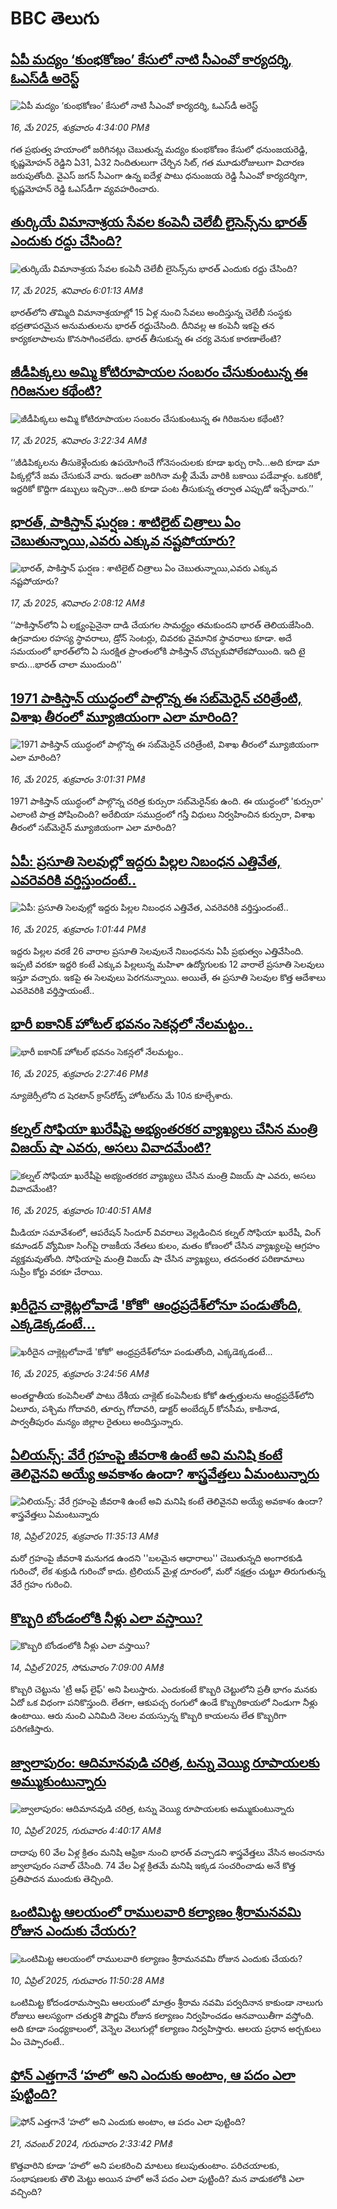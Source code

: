 # BBC తెలుగు## [ఏపీ మద్యం ‘కుంభకోణం’ కేసులో నాటి సీఎంవో కార్యదర్శి, ఓఎస్‌డీ అరెస్ట్](https://www.bbc.com/telugu/articles/c74nxljkl4lo?at_campaign=githubrss)![ఏపీ మద్యం ‘కుంభకోణం’ కేసులో నాటి సీఎంవో కార్యదర్శి, ఓఎస్‌డీ అరెస్ట్](https://ichef.bbci.co.uk/ace/standard/240/cpsprodpb/84b1/live/bd40ca30-32d8-11f0-8519-3b5a01ebe413.jpg)_16, మే 2025, శుక్రవారం 4:34:00 PMకి_గత ప్రభుత్వ హయాంలో జరిగినట్లు చెబుతున్న మద్యం కుంభకోణం కేసులో  ధనుంజయరెడ్డి, కృష్ణమోహన్‌ రెడ్డిని ఏ31, ఏ32 నిందితులుగా చేర్చిన సిట్‌, గత మూడురోజులుగా విచారణ జరుపుతోంది. వైఎస్‌ జగన్‌ సీఎంగా ఉన్న ఐదేళ్ల పాటు ధనుంజయ రెడ్డి సీఎంవో కార్యదర్శిగా,  కృష్ణమోహన్‌ రెడ్డి ఓఎస్‌డీగా వ్యవహరించారు.## [తుర్కియే విమానాశ్రయ సేవల కంపెనీ చెలేబీ లైసెన్స్‌ను భారత్ ఎందుకు  రద్దు చేసింది? ](https://www.bbc.com/telugu/articles/c861pp0dd72o?at_campaign=githubrss)![తుర్కియే విమానాశ్రయ సేవల కంపెనీ చెలేబీ లైసెన్స్‌ను భారత్ ఎందుకు  రద్దు చేసింది? ](https://ichef.bbci.co.uk/ace/standard/240/cpsprodpb/8766/live/b71bf250-32ca-11f0-8519-3b5a01ebe413.jpg)_17, మే 2025, శనివారం 6:01:13 AMకి_భారత్‌లోని తొమ్మిది విమానాశ్రయాల్లో  15 ఏళ్ల నుంచి సేవలు అందిస్తున్న చెలేబీ సంస్థకు భద్రతాపరమైన అనుమతులను భారత్ రద్దుచేసింది. దీనివల్ల ఆ కంపెనీ ఇకపై  తన కార్యకలాపాలను కొనసాగించలేదు. భారత్ తీసుకున్న ఈ చర్య వెనుక కారణాలేంటి?## [జీడీపిక్కలు అమ్మి కోటిరూపాయల సంబరం చేసుకుంటున్న ఈ గిరిజనుల కథేంటి? ](https://www.bbc.com/telugu/articles/ckg70xnk304o?at_campaign=githubrss)![జీడీపిక్కలు అమ్మి కోటిరూపాయల సంబరం చేసుకుంటున్న ఈ గిరిజనుల కథేంటి? ](https://ichef.bbci.co.uk/ace/standard/240/cpsprodpb/7cce/live/4d566f00-32cd-11f0-9a73-3d89998aef7b.jpg)_17, మే 2025, శనివారం 3:22:34 AMకి_‘‘జీడిపిక్కలను తీసుకెళ్లేందుకు ఉపయోగించే గోనెసంచులకు  కూడా ఖర్చు రాసి...అది కూడా మా పిక్కల్లోనే జమ చేసుకునే వారు. ఇదంతా జరిగినా మళ్లీ మేమే వారికి బకాయి పడేవాళ్లం. ఒకరికో, ఇద్దరికో కొద్దిగా డబ్బులు ఇచ్చినా...అది కూడా పంట తీసుకున్న తర్వాత ఎప్పుడో ఇచ్చేవారు.’’## [భారత్, పాకిస్తాన్ ఘర్షణ : శాటిలైట్ చిత్రాలు ఏం చెబుతున్నాయి,ఎవరు ఎక్కువ నష్టపోయారు? ](https://www.bbc.com/telugu/articles/cwywjydvlejo?at_campaign=githubrss)![భారత్, పాకిస్తాన్ ఘర్షణ : శాటిలైట్ చిత్రాలు ఏం చెబుతున్నాయి,ఎవరు ఎక్కువ నష్టపోయారు? ](https://ichef.bbci.co.uk/ace/standard/240/cpsprodpb/9cbd/live/ccee51c0-326d-11f0-8947-7d6241f9fce9.jpg)_17, మే 2025, శనివారం 2:08:12 AMకి_‘‘పాకిస్తాన్‌లోని ఏ లక్ష్యంపైనైనా దాడి చేయగల సామర్థ్యం తమకుందని భారత్ తెలియజేసింది. ఉగ్రవాదుల రహస్య స్థావరాలు, డ్రోన్ సెంటర్లు, చివరకు వైమానిక స్థావరాలు కూడా. అదే సమయంలో భారత్‌లోని ఏ సురక్షిత ప్రాంతంలోకి  పాకిస్తాన్ చొచ్చుకుపోలేకపోయింది. ఇది టై కాదు...భారత్ చాలా ముందుంది''## [1971 పాకిస్తాన్‌ యుద్ధంలో పాల్గొన్న ఈ సబ్‌మెరైన్ చరిత్రేంటి, విశాఖ తీరంలో మ్యూజియంగా ఎలా మారింది? ](https://www.bbc.com/telugu/articles/cp8dq0lzrd4o?at_campaign=githubrss)![1971 పాకిస్తాన్‌ యుద్ధంలో పాల్గొన్న ఈ సబ్‌మెరైన్ చరిత్రేంటి, విశాఖ తీరంలో మ్యూజియంగా ఎలా మారింది? ](https://ichef.bbci.co.uk/ace/standard/240/cpsprodpb/b174/live/1d4e9e70-3266-11f0-a80a-0d849379e1d9.jpg)_16, మే 2025, శుక్రవారం 3:01:31 PMకి_1971 పాకిస్తాన్ యుద్ధంలో పాల్గొన్న చరిత్ర కుర్సురా సబ్‌మెరైన్‌కు ఉంది. ఈ యుద్ధంలో 'కుర్సురా' ఎలాంటి పాత్ర పోషించింది? అరేబియా సముద్రంలో గస్తీ విధులు నిర్వహించిన కుర్సురా, విశాఖ తీరంలో సబ్‌మెరైన్ మ్యూజియంగా ఎలా మారింది?## [ఏపీ: ప్రసూతి సెలవుల్లో ఇద్దరు పిల్లల నిబంధన ఎత్తివేత, ఎవరెవరికి వర్తిస్తుందంటే..](https://www.bbc.com/telugu/articles/c2kvkj3kqxvo?at_campaign=githubrss)![ఏపీ: ప్రసూతి సెలవుల్లో ఇద్దరు పిల్లల నిబంధన ఎత్తివేత, ఎవరెవరికి వర్తిస్తుందంటే..](https://ichef.bbci.co.uk/ace/standard/240/cpsprodpb/8e89/live/abcb6280-3254-11f0-8947-7d6241f9fce9.jpg)_16, మే 2025, శుక్రవారం 1:01:44 PMకి_ఇద్దరు పిల్లల వరకే 26 వారాల ప్రసూతి సెలవులనే నిబంధనను ఏపీ ప్రభుత్వం ఎత్తివేసింది. ఇప్పటి వరకూ ఇద్దరి కంటే ఎక్కువ  పిల్లలున్న మహిళా ఉద్యోగులకు 12 వారాలే ప్రసూతి సెలవులు ఇస్తూ వచ్చారు. ఇకపై ఈ సెలవులు పెరగనున్నాయి. అయితే, ఈ ప్రసూతి సెలవుల కొత్త ఆదేశాలు ఎవరెవరికి వర్తిస్తాయంటే..## [భారీ ఐకానిక్ హోటల్ భవనం సెకన్లలో నేలమట్టం..](https://www.bbc.com/telugu/articles/c0mr1d8d70vo?at_campaign=githubrss)![భారీ ఐకానిక్ హోటల్ భవనం సెకన్లలో నేలమట్టం..](https://ichef.bbci.co.uk/ace/standard/240/cpsprodpb/006d/live/d43fe8a0-3261-11f0-8519-3b5a01ebe413.jpg)_16, మే 2025, శుక్రవారం 2:27:46 PMకి_న్యూజెర్సీలోని ద షెరటాన్ క్రాస్‌రోడ్స్ హోటల్‌ను మే 10న కూల్చేశారు.## [కల్నల్ సోఫియా ఖురేషీపై అభ్యంతరకర వ్యాఖ్యలు చేసిన మంత్రి విజయ్ షా ఎవరు, అసలు వివాదమేంటి?](https://www.bbc.com/telugu/articles/cr4z6ply3l2o?at_campaign=githubrss)![కల్నల్ సోఫియా ఖురేషీపై అభ్యంతరకర వ్యాఖ్యలు చేసిన మంత్రి విజయ్ షా ఎవరు, అసలు వివాదమేంటి?](https://ichef.bbci.co.uk/ace/standard/240/cpsprodpb/423f/live/09b591d0-3242-11f0-9702-032be3c1f222.jpg)_16, మే 2025, శుక్రవారం 10:40:51 AMకి_మీడియా సమావేశంలో, ఆపరేషన్ సిందూర్‌ వివరాలు వెల్లడించిన కల్నల్ సోఫియా ఖురేషీ, వింగ్ కమాండర్ వ్యోమికా సింగ్‌పై రాజకీయ నేతలు కులం, మతం కోణంలో చేసిన వ్యాఖ్యలపై ఆగ్రహం వ్యక్తమవుతోంది. సోఫియాపై మంత్రి విజయ్ షా చేసిన వ్యాఖ్యలు, తదనంతర పరిణామాలు సుప్రీం కోర్టు వరకూ చేరాయి.## [ఖరీదైన చాక్లెట్లలోవాడే 'కోకో' ఆంధ్రప్రదేశ్‌‌లోనూ పండుతోంది, ఎక్కడెక్కడంటే...](https://www.bbc.com/telugu/articles/cly3n1d2gz9o?at_campaign=githubrss)![ఖరీదైన చాక్లెట్లలోవాడే 'కోకో' ఆంధ్రప్రదేశ్‌‌లోనూ పండుతోంది, ఎక్కడెక్కడంటే...](https://ichef.bbci.co.uk/ace/standard/240/cpsprodpb/e210/live/5a839640-31ff-11f0-9d71-39e0857336a2.jpg)_16, మే 2025, శుక్రవారం 3:24:56 AMకి_అంతర్జాతీయ కంపెనీలతో పాటు దేశీయ చాక్లెట్‌ కంపెనీలకు కోకో ఉత్పత్తులను ఆంధ్రప్రదేశ్‌లోని ఏలూరు, పశ్చిమ గోదావరి, తూర్పు గోదావరి, డాక్టర్‌ అంబేద్కర్‌ కోనసీమ, కాకినాడ, పార్వతీపురం మన్యం జిల్లాల రైతులు అందిస్తున్నారు.## [ఏలియన్స్: వేరే గ్రహంపై జీవరాశి ఉంటే అవి మనిషి కంటే తెలివైనవి అయ్యే అవకాశం ఉందా? శాస్త్రవేత్తలు ఏమంటున్నారు](https://www.bbc.com/telugu/articles/cn7xelz1r85o?at_campaign=githubrss)![ఏలియన్స్: వేరే గ్రహంపై జీవరాశి ఉంటే అవి మనిషి కంటే తెలివైనవి అయ్యే అవకాశం ఉందా? శాస్త్రవేత్తలు ఏమంటున్నారు](https://ichef.bbci.co.uk/ace/standard/240/cpsprodpb/b07b/live/a29a56f0-1b9b-11f0-a455-cf1d5f751d2f.png)_18, ఏప్రిల్ 2025, శుక్రవారం 11:35:13 AMకి_మరో గ్రహంపై జీవరాశి మనుగడ ఉందని ''బలమైన ఆధారాలు'' చెబుతున్నది అంగారకుడి గురించో, లేక శుక్రుడి గురించో కాదు. ట్రిలియన్ మైళ్ల దూరంలో, మరో నక్షత్రం చుట్టూ తిరుగుతున్న వేరే గ్రహం గురించి.## [కొబ్బరి బోండంలోకి నీళ్లు ఎలా వస్తాయి?](https://www.bbc.com/telugu/articles/czjn4mzxxy8o?at_campaign=githubrss)![కొబ్బరి బోండంలోకి నీళ్లు ఎలా వస్తాయి?](https://ichef.bbci.co.uk/ace/standard/240/cpsprodpb/46c5/live/684a55e0-18fd-11f0-8b11-7756b7b808cc.jpg)_14, ఏప్రిల్ 2025, సోమవారం 7:09:00 AMకి_కొబ్బరి చెట్టును 'ట్రీ ఆఫ్ లైఫ్' అని పిలుస్తారు. ఎందుకంటే కొబ్బరి చెట్టులోని ప్రతీ భాగం మనకు ఏదో ఒక విధంగా పనికొస్తుంది. లేతగా, ఆకుపచ్చ రంగులో ఉండే కొబ్బరికాయలో నిండుగా నీళ్లు ఉంటాయి. ఆరు నుంచి ఎనిమిది నెలల వయస్సున్న కొబ్బరి కాయలను లేత కొబ్బరిగా పరిగణిస్తారు.## [జ్వాలాపురం: ఆదిమానవుడి చరిత్ర, టన్ను వెయ్యి రూపాయలకు అమ్ముకుంటున్నారు ](https://www.bbc.com/telugu/articles/creqqnwdd5qo?at_campaign=githubrss)![జ్వాలాపురం: ఆదిమానవుడి చరిత్ర, టన్ను వెయ్యి రూపాయలకు అమ్ముకుంటున్నారు ](https://ichef.bbci.co.uk/ace/standard/240/cpsprodpb/765e/live/b472e2d0-15b4-11f0-842b-a7355694993d.jpg)_10, ఏప్రిల్ 2025, గురువారం 4:40:17 AMకి_దాదాపు 60 వేల ఏళ్ల క్రితం మనిషి ఆఫ్రికా నుంచి భారత్ వచ్చాడని శాస్త్రవేత్తలు వేసిన అంచనాను జ్వాలాపురం సవాల్ చేసింది. 74 వేల ఏళ్ల క్రితమే మనిషి ఇక్కడ సంచరించాడు అనే కొత్త ప్రతిపాదన ముందుకు తెచ్చింది.## [ఒంటిమిట్ట ఆలయంలో రాములవారి కల్యాణం శ్రీరామనవమి రోజున ఎందుకు చేయరు?](https://www.bbc.com/telugu/articles/ce822j5e465o?at_campaign=githubrss)![ఒంటిమిట్ట ఆలయంలో రాములవారి కల్యాణం శ్రీరామనవమి రోజున ఎందుకు చేయరు?](https://ichef.bbci.co.uk/ace/standard/240/cpsprodpb/fed5/live/25534d40-1601-11f0-b58a-6113af226972.jpg)_10, ఏప్రిల్ 2025, గురువారం 11:50:28 AMకి_ఒంటిమిట్ట కోదండరామస్వామి ఆలయంలో మాత్రం శ్రీరామ నవమి పర్వదినాన కాకుండా నాలుగు రోజులు ఆలస్యంగా చతుర్దశి పౌర్ణమి రోజున కల్యాణం నిర్వహించడం ఆనవాయితీగా వస్తోంది. అది కూడా సంధ్యకాలంలో, వెన్నెల వెలుగుల్లో కల్యాణం నిర్వహిస్తారు. ఆలయ ప్రధాన అర్చకులు ఏం చెప్పారంటే..## [ఫోన్ ఎత్తగానే ‘హలో’ అని ఎందుకు అంటాం, ఆ పదం ఎలా పుట్టింది?](https://www.bbc.com/telugu/articles/cgj7x7gdjq4o?at_campaign=githubrss)![ఫోన్ ఎత్తగానే ‘హలో’ అని ఎందుకు అంటాం, ఆ పదం ఎలా పుట్టింది?](https://ichef.bbci.co.uk/ace/standard/240/cpsprodpb/0618/live/7a20ebb0-a807-11ef-b21e-5359bd56d02f.jpg)_21, నవంబర్ 2024, గురువారం 2:33:42 PMకి_కొత్తవారిని కూడా ‘హలో’ అని పలకరించి మాటలు కలుపుతుంటాం.  పరిచయాలకు, సంభాషణలకు తొలి మెట్టు అయిన హలో అనే పదం ఎలా పుట్టింది? మన వాడుకలోకి ఎలా వచ్చింది?